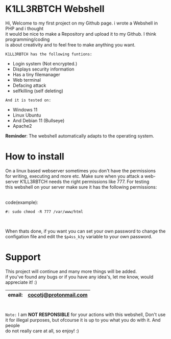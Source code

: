 # K1LL3RBTCH Webshell

Hi, Welcome to my first project on my Github page. i wrote a Webshell in PHP and i thought<br>
it would be nice to make a Repository and upload it to my Github. I think programming/coding<br>
is about creativity and to feel free to make anything you want.

`K1LL3RBTCH has the following funtions:`

- Login system (Not encrypted.)
- Displays security information
- Has a tiny filemanager
- Web terminal
- Defacing attack
- selfkilling (self deleting)

`And it is tested on:`
- Windows 11
- Linux Ubuntu
- And Debian 11 (Bullseye)
- Apache2

<b>Reminder</b>: The webshell automatically adapts to the operating system.

# How to install
On a linux based webserver sometimes you don't have the permissions<br>
for writing, executing and more etc. Make sure when you attack a web-<br>
server K1LL3RBTCH needs the right permissions like 777. For testing<br>
this webshell on your server make sure it has the following permissions:<br><br>

code(example):
```
#: sudo chmod -R 777 /var/www/html
```
<br>

When thats done, if you want you can set your own password to change the<br>
configation file and edit the `$p4ss_k3y` variable to your own password.

<h1>Support</h1>

This project will continue and many more things will be added.<br>
if you've found any bugs or if you have any idea's, let me know, would appreciate it! :)

| email:    | cocotj@protonmail.com |
| --------- | ----------------------|
#
`Note:`  I am <b>NOT RESPONSIBLE</b> for your actions with this webshell, Don't use<br>
it for illegal purposes, but ofcourse it is up to you what you do with it. And people<br>
do not really care at all, so enjoy! :)
